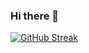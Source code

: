 ### Hi there 👋

[![GitHub Streak](https://github-readme-streak-stats.herokuapp.com/?user=Snr1s3)](https://git.io/streak-stats)
